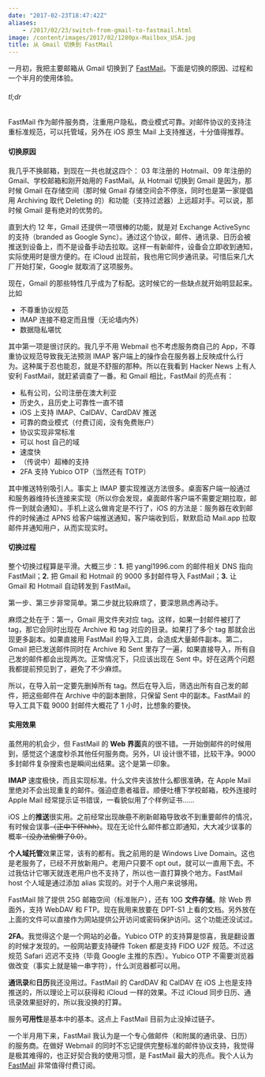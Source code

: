 ```yaml
---
date: "2017-02-23T18:47:42Z"
aliases:
    - /2017/02/23/switch-from-gmail-to-fastmail.html
image: /content/images/2017/02/1280px-Mailbox_USA.jpg
title: 从 Gmail 切换到 FastMail
---
```


一月初，我把主要邮箱从 Gmail 切换到了 [FastMail](https://www.fastmail.com/?STKI=16779081)。下面是切换的原因、过程和一个半月的使用体验。

###### tl;dr

FastMail 作为邮件服务商，注重用户隐私，商业模式可靠。对邮件协议的支持注重标准规范，可以托管域，另外在 iOS 原生 Mail 上支持推送，十分值得推荐。

#### 切换原因

我几乎不换邮箱，到现在一共也就这四个： 03 年注册的 Hotmail、09 年注册的 Gmail、学校邮箱和刚开始用的 FastMail。从 Hotmail 切换到 Gmail 是因为，那时候 Gmail 在存储空间（那时候 Gmail 存储空间会不停涨，同时也是第一家提倡用 Archiving 取代 Deleting 的）和功能（支持过滤器）上远超对手。可以说，那时候 Gmail 是有绝对的优势的。

直到大约 12 年，Gmail 还提供一项很棒的功能，就是对 Exchange ActiveSync 的支持（branded as Google Sync）。通过这个协议，邮件、通讯录、日历会被推送到设备上，而不是设备手动去拉取。这样一有新邮件，设备会立即收到通知，实际使用时是很方便的。在 iCloud 出现前，我也用它同步通讯录。可惜后来几大厂开始打架，Google 就取消了这项服务。

现在，Gmail 的那些特性几乎成为了标配。这时候它的一些缺点就开始明显起来。比如

* 不尊重协议规范
* IMAP 连接不稳定而且慢（无论墙内外）
* 数据隐私堪忧

其中第一项是很讨厌的。我几乎不用 Webmail 也不考虑服务商自己的 App，不尊重协议规范导致我无法预测 IMAP 客户端上的操作会在服务器上反映成什么行为。这种属于忍也能忍，就是不舒服的那种。所以在我看到 Hacker News 上有人安利 FastMail，就赶紧调查了一番。和 Gmail 相比，FastMail 的亮点有：

* 私有公司，公司注册在澳大利亚
* 历史久，且历史上可靠性一直不错
* iOS 上支持 IMAP、CalDAV、CardDAV 推送
* 可靠的商业模式（付费订阅，没有免费账户）
* 协议实现非常标准
* 可以 host 自己的域
* 速度快
* （传说中）超棒的支持
* 2FA 支持 Yubico OTP（当然还有 TOTP）

其中推送特别吸引人。事实上 IMAP 要实现推送方法很多。桌面客户端一般通过和服务器维持长连接来实现（所以你会发现，桌面邮件客户端不需要定期拉取，邮件一到就会通知）。手机上这么做肯定是不行了，iOS 的方法是：服务器在收到邮件的时候通过 APNS 给客户端推送通知，客户端收到后，默默启动 Mail.app 拉取邮件并通知用户，从而实现实时。

#### 切换过程

整个切换过程算是平滑。大概三步：**1.** 把 yangl1996.com 的邮件相关 DNS 指向 FastMail；**2.** 把 Gmail 和 Hotmail 的 9000 多封邮件导入 FastMail；**3.** 让 Gmail 和 Hotmail 自动转发到 FastMail。

第一步、第三步非常简单。第二步就比较麻烦了，要深思熟虑再动手。

麻烦之处在于：第一，Gmail 用文件夹对应 tag。这样，如果一封邮件被打了 tag，那它会同时出现在 Archive 和 tag 对应的目录。如果打了多个 tag 那就会出现更多副本。如果直接用 FastMail 的导入工具，会造成大量邮件副本。第二，Gmail 把已发送邮件同时在 Archive 和 Sent 里存了一遍，如果直接导入，所有自己发的邮件都会出现两次。正常情况下，只应该出现在 Sent 中。好在这两个问题我都提前预见到了，避免了不少麻烦。

所以，在导入前一定要先删掉所有 tag。然后在导入后，筛选出所有自己发的邮件，把这些邮件在 Archive 中的副本删除，只保留 Sent 中的副本。FastMail 的导入工具下载 9000 封邮件大概花了 1 小时，比想象的要快。

#### 实用效果

虽然用的机会少，但 FastMail 的 **Web 界面**真的很不错。一开始倒邮件的时候用到，感觉这个速度秒杀其他任何服务商。另外，UI 设计很不错，比较干净。9000 多封邮件复杂搜索也是瞬间出结果。这个是第一印象。

**IMAP** 速度极快，而且实现标准。什么文件夹该放什么都很准确，在 Apple Mail 里绝对不会出现重复的邮件。强迫症患者福音。顺便吐槽下学校邮箱，校外连接时 Apple Mail 经常提示证书错误，一看貌似用了个样例证书……

iOS 上的**推送**很实用。之前经常出现~~故意~~不刷新邮箱导致收不到重要邮件的情况，有时候会误事~~（正中下怀hhh）~~。现在无论什么邮件都立即通知，大大减少误事的概率~~（没办法偷懒了0.0）~~。

**个人域托管**效果正常，该有的都有。我之前用的是 Windows Live Domain。这也是老服务了，已经不开放新用户。老用户只要不 opt out，就可以一直用下去。不过我估计它哪天就连老用户也不支持了，所以也一直打算换个地方。FastMail host 个人域是通过添加 alias 实现的。对于个人用户来说够用。

FastMail 除了提供 25G 邮箱空间（标准账户），还有 10G **文件存储**。除 Web 界面外，支持 WebDAV 和 FTP。现在我用来放要在 DPT-S1 上看的文档。另外放在上面的文件可以直接作为网站提供公开访问或密码保护访问。这个功能还没试过。

**2FA**。我觉得这个是一个网站的必备。Yubico OTP 的支持算是惊喜，我是翻设置的时候才发现的。一般网站要支持硬件 Token 都是支持 FIDO U2F 规范。不过这规范 Safari 迟迟不支持（毕竟 Google 主推的东西）。Yubico OTP 不需要浏览器做改变（事实上就是输一串字符），什么浏览器都可以用。

**通讯录**和**日历**我还没用过。FastMail 的 CardDAV 和 CalDAV 在 iOS 上也是支持推送的，所以理论上可以获得和 iCloud 一样的效果。不过 iCloud 同步日历、通讯录效果挺好的，所以我没换的打算。

服务**可用性**是基本中的基本。这点上 FastMail 目前为止没掉过链子。

一个半月用下来，FastMail 我认为是一个专心做邮件（和附属的通讯录、日历）的服务商。在做好 Webmail 的同时不忘记提供完整标准的邮件协议支持，我觉得是极其难得的，也正好契合我的使用习惯，是 FastMail 最大的亮点。我个人认为 [FastMail](https://www.fastmail.com/?STKI=16779081) 非常值得付费订阅。